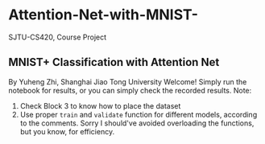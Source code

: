# Attention-Net-with-MNIST-
SJTU-CS420, Course Project

## MNIST+ Classification with Attention Net
By Yuheng Zhi, Shanghai Jiao Tong University
Welcome! Simply run the notebook for results, or you can simply check the recorded results.
Note:
1. Check Block 3 to know how to place the dataset
2. Use proper `train` and `validate` function for different models, according to the comments. Sorry I should've avoided overloading the functions, but you know, for efficiency.
